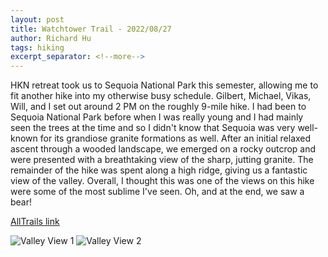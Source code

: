 ```yaml
---
layout: post
title: Watchtower Trail - 2022/08/27
author: Richard Hu
tags: hiking
excerpt_separator: <!--more-->
---
```


HKN retreat took us to Sequoia National Park this semester, allowing me to fit another hike into my otherwise busy schedule. Gilbert, Michael, Vikas, Will, and I set out around 2 PM on the roughly 9-mile hike.<!--more--> I had been to Sequoia National Park before when I was really young and I had mainly seen the trees at the time and so I didn't know that Sequoia was very well-known for its grandiose granite formations as well. After an initial relaxed ascent through a wooded landscape, we emerged on a rocky outcrop and were presented with a breathtaking view of the sharp, jutting granite. The remainder of the hike was spent along a high ridge, giving us a fantastic view of the valley. Overall, I thought this was one of the views on this hike were some of the most sublime I've seen. Oh, and at the end, we saw a bear!

[AllTrails link](https://www.alltrails.com/trail/us/california/watchtower-trail)

![Valley View 1](/assets/images/hiking/2022_08_27-watchtower/1.jpg)
![Valley View 2](/assets/images/hiking/2022_08_27-watchtower/2.png)
